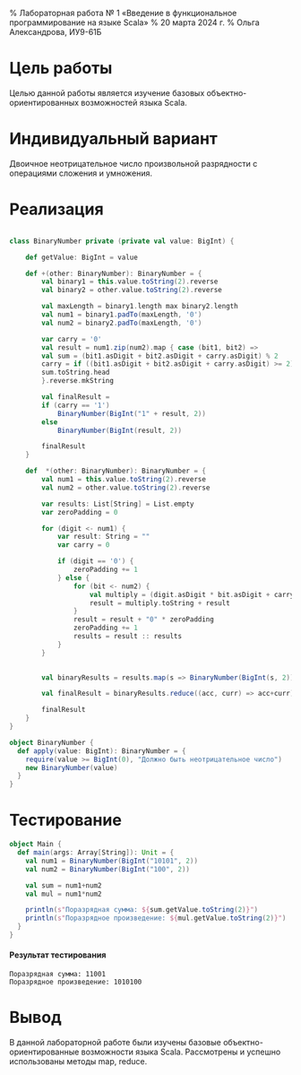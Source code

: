 % Лабораторная работа № 1 «Введение в функциональное
  программирование на языке Scala»
% 20 марта 2024 г.
% Ольга Александрова, ИУ9-61Б

# Цель работы

Целью данной работы является изучение базовых объектно-ориентированных возможностей языка Scala.

# Индивидуальный вариант

Двоичное неотрицательное число произвольной разрядности с операциями сложения и умножения.

# Реализация 

```scala

class BinaryNumber private (private val value: BigInt) {

    def getValue: BigInt = value

    def +(other: BinaryNumber): BinaryNumber = {
        val binary1 = this.value.toString(2).reverse
        val binary2 = other.value.toString(2).reverse

        val maxLength = binary1.length max binary2.length
        val num1 = binary1.padTo(maxLength, '0')
        val num2 = binary2.padTo(maxLength, '0')

        var carry = '0'
        val result = num1.zip(num2).map { case (bit1, bit2) =>
        val sum = (bit1.asDigit + bit2.asDigit + carry.asDigit) % 2
        carry = if ((bit1.asDigit + bit2.asDigit + carry.asDigit) >= 2) '1' else '0'
        sum.toString.head
        }.reverse.mkString

        val finalResult =
        if (carry == '1') 
            BinaryNumber(BigInt("1" + result, 2))
        else 
            BinaryNumber(BigInt(result, 2))

        finalResult
    }

    def  *(other: BinaryNumber): BinaryNumber = {
        val num1 = this.value.toString(2).reverse
        val num2 = other.value.toString(2).reverse

        var results: List[String] = List.empty
        var zeroPadding = 0

        for (digit <- num1) {
            var result: String = ""
            var carry = 0

            if (digit == '0') {
                zeroPadding += 1
            } else {
                for (bit <- num2) {
                    val multiply = (digit.asDigit * bit.asDigit + carry) % 2
                    result = multiply.toString + result
                }
                result = result + "0" * zeroPadding
                zeroPadding += 1
                results = result :: results
            }
        }

    
        val binaryResults = results.map(s => BinaryNumber(BigInt(s, 2)))

        val finalResult = binaryResults.reduce((acc, curr) => acc+curr)

        finalResult
    }
}

object BinaryNumber {
  def apply(value: BigInt): BinaryNumber = {
    require(value >= BigInt(0), "Должно быть неотрицательное число")
    new BinaryNumber(value)
  }
}
```

# Тестирование

```scala
object Main {
  def main(args: Array[String]): Unit = {
    val num1 = BinaryNumber(BigInt("10101", 2))
    val num2 = BinaryNumber(BigInt("100", 2))

    val sum = num1+num2
    val mul = num1*num2

    println(s"Поразрядная сумма: ${sum.getValue.toString(2)}")
    println(s"Поразрядное произведение: ${mul.getValue.toString(2)}")
  }
}
```
#### Результат тестирования

```
Поразрядная сумма: 11001
Поразрядное произведение: 1010100
```


# Вывод

В данной лабораторной работе были изучены базовые объектно-ориентированные возможности языка Scala.
Рассмотрены и успешно использованы методы map, reduce.